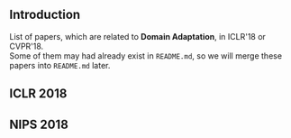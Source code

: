 ## Introduction
List of papers, which are related to **Domain Adaptation**, in ICLR'18 or CVPR'18.\
Some of them may had already exist in `README.md`, so we will merge these papers into `README.md` later.

## ICLR 2018

## NIPS 2018
